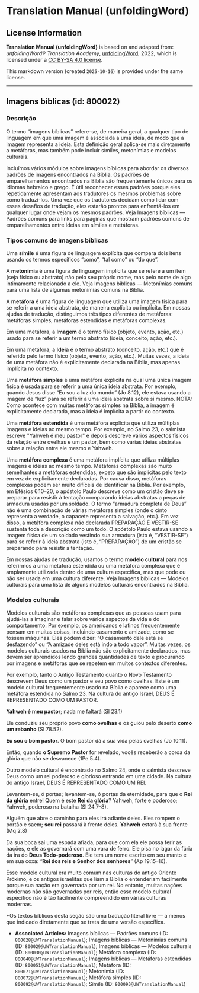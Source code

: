 # Translation Manual (unfoldingWord)

## License Information

**Translation Manual (unfoldingWord)** is based on and adapted from: _unfoldingWord® Translation Academy_, [unfoldingWord](https://unfoldingword.org/utw), 2022, which is licensed under a [CC BY-SA 4.0 license](https://creativecommons.org/licenses/by-sa/4.0/legalcode.en).

This markdown version (created `2025-10-16`) is provided under the same license.



--------------------------------

## Imagens bíblicas (id: 800022)

### Descrição

O termo “imagens bíblicas” refere\-se, de maneira geral, a qualquer tipo de linguagem em que uma imagem é associada a uma ideia, de modo que a imagem representa a ideia. Esta definição geral aplica\-se mais diretamente a metáforas, mas também pode incluir símiles, metonímias e modelos culturais.

Incluímos vários módulos sobre imagens bíblicas para abordar os diversos padrões de imagens encontrados na Bíblia. Os padrões de emparelhamentos encontrados na Bíblia são frequentemente únicos para os idiomas hebraico e grego. É útil reconhecer esses padrões porque eles repetidamente apresentam aos tradutores os mesmos problemas sobre como traduzi\-los. Uma vez que os tradutores decidam como lidar com esses desafios de tradução, eles estarão prontos para enfrentá\-los em qualquer lugar onde vejam os mesmos padrões. Veja Imagens bíblicas — Padrões comuns para links para páginas que mostram padrões comuns de emparelhamentos entre ideias em símiles e metáforas.

### Tipos comuns de imagens bíblicas

Uma **símile** é uma figura de linguagem explícita que compara dois itens usando os termos específicos “como”, “tal como” ou “do que”.

A **metonímia** é uma figura de linguagem implícita que se refere a um item (seja físico ou abstrato) não pelo seu próprio nome, mas pelo nome de algo intimamente relacionado a ele. Veja Imagens bíblicas — Metonímias comuns para uma lista de algumas metonímias comuns na Bíblia.

A **metáfora** é uma figura de linguagem que utiliza uma imagem física para se referir a uma ideia abstrata, de maneira explícita ou implícita. Em nossas ajudas de tradução, distinguimos três tipos diferentes de metáforas: metáforas simples, metáforas estendidas e metáforas complexas.

Em uma metáfora, a **Imagem** é o termo físico (objeto, evento, ação, etc.) usado para se referir a um termo abstrato (ideia, conceito, ação, etc.).

Em uma metáfora, a **Ideia** é o termo abstrato (conceito, ação, etc.) que é referido pelo termo físico (objeto, evento, ação, etc.). Muitas vezes, a ideia de uma metáfora não é explicitamente declarada na Bíblia, mas apenas implícita no contexto.

Uma **metáfora simples** é uma metáfora explícita na qual uma única imagem física é usada para se referir a uma única ideia abstrata. Por exemplo, quando Jesus disse “Eu sou a luz do mundo” (Jo 8\.12\), ele estava usando a imagem de “luz” para se referir a uma ideia abstrata sobre si mesmo. NOTA: Como acontece com muitas metáforas simples na Bíblia, a imagem é explicitamente declarada, mas a ideia é implícita a partir do contexto.

Uma **metáfora estendida** é uma metáfora explícita que utiliza múltiplas imagens e ideias ao mesmo tempo. Por exemplo, no Salmo 23, o salmista escreve "Yahweh é meu pastor" e depois descreve vários aspectos físicos da relação entre ovelhas e um pastor, bem como várias ideias abstratas sobre a relação entre ele mesmo e Yahweh.

Uma **metáfora complexa** é uma metáfora implícita que utiliza múltiplas imagens e ideias ao mesmo tempo. Metáforas complexas são muito semelhantes a metáforas estendidas, exceto que são implícitas pelo texto em vez de explicitamente declaradas. Por causa disso, metáforas complexas podem ser muito difíceis de identificar na Bíblia. Por exemplo, em Efésios 6\.10–20, o apóstolo Paulo descreve como um cristão deve se preparar para resistir à tentação comparando ideias abstratas a peças de armadura usadas por um soldado. O termo “armadura completa de Deus” não é uma combinação de várias metáforas simples (onde o cinto representa a verdade, o capacete representa a salvação, etc.). Em vez disso, a metáfora complexa não declarada PREPARAÇÃO É VESTIR\-SE sustenta toda a descrição como um todo. O apóstolo Paulo estava usando a imagem física de um soldado vestindo sua armadura (isto é, “VESTIR\-SE”) para se referir à ideia abstrata (isto é, “PREPARAÇÃO”) de um cristão se preparando para resistir à tentação.

Em nossas ajudas de tradução, usamos o termo **modelo cultural** para nos referirmos a uma metáfora estendida ou uma metáfora complexa que é amplamente utilizada dentro de uma cultura específica, mas que pode ou não ser usada em uma cultura diferente. Veja Imagens bíblicas — Modelos culturais para uma lista de alguns modelos culturais encontrados na Bíblia.

### Modelos culturais

Modelos culturais são metáforas complexas que as pessoas usam para ajudá\-las a imaginar e falar sobre vários aspectos da vida e do comportamento. Por exemplo, os americanos e latinos frequentemente pensam em muitas coisas, incluindo casamento e amizade, como se fossem máquinas. Eles podem dizer: “O casamento dele está se desfazendo” ou “A amizade deles está indo a todo vapor”. Muitas vezes, os modelos culturais usados na Bíblia não são explicitamente declarados, mas devem ser aprendidos lendo grandes quantidades de texto e procurando por imagens e metáforas que se repetem em muitos contextos diferentes.

Por exemplo, tanto o Antigo Testamento quanto o Novo Testamento descrevem Deus como um pastor e seu povo como ovelhas. Este é um modelo cultural frequentemente usado na Bíblia e aparece como uma metáfora estendida no Salmo 23\. Na cultura do antigo Israel, DEUS É REPRESENTADO COMO UM PASTOR.

**Yahweh é meu pastor**; nada me faltará (Sl 23\.1\)

Ele conduziu seu próprio povo **como ovelhas** e os guiou pelo deserto **como um rebanho** (Sl 78\.52\).

**Eu sou o bom pastor**. O bom pastor dá a sua vida pelas ovelhas (Jo 10\.11\).

Então, quando **o Supremo Pastor** for revelado, vocês receberão a coroa da glória que não se desvanece (1Pe 5\.4\).

Outro modelo cultural é encontrado no Salmo 24, onde o salmista descreve Deus como um rei poderoso e glorioso entrando em uma cidade. Na cultura do antigo Israel, DEUS É REPRESENTADO COMO UM REI.

Levantem\-se, ó portas; levantem\-se, ó portas da eternidade, para que o **Rei da glória** entre! Quem é este **Rei da glória**? Yahweh, forte e poderoso; Yahweh, poderoso na batalha (Sl 24\.7–8\).

Alguém que abre o caminho para eles irá adiante deles. Eles rompem o portão e saem; **seu rei** passará à frente deles. **Yahweh** estará à sua frente (Mq 2\.8\)

Da sua boca sai uma espada afiada, para que com ela ele possa ferir as nações, e ele as governará com uma vara de ferro. Ele pisa no lagar da fúria da ira do **Deus Todo\-poderoso**. Ele tem um nome escrito em seu manto e em sua coxa: “**Rei dos reis e Senhor dos senhores**” (Ap 19\.15–16\).

Esse modelo cultural era muito comum nas culturas do antigo Oriente Próximo, e os antigos israelitas que liam a Bíblia o entenderiam facilmente porque sua nação era governada por um rei. No entanto, muitas nações modernas não são governadas por reis, então esse modelo cultural específico não é tão facilmente compreendido em várias culturas modernas.

\*Os textos bíblicos desta seção são uma tradução literal livre — a menos que indicado diretamente que se trata de uma versão específica.

* **Associated Articles:** Imagens bíblicas — Padrões comuns (ID: `800028@UWTranslationManual`); Imagens bíblicas — Metonímias comuns (ID: `800029@UWTranslationManual`); Imagens bíblicas — Modelos culturais (ID: `800030@UWTranslationManual`); Metáfora complexa (ID: `800040@UWTranslationManual`); Imagens bíblicas — Metáforas estendidas (ID: `800051@UWTranslationManual`); Metáfora (ID: `800071@UWTranslationManual`); Metonímia (ID: `800072@UWTranslationManual`); Metáfora simples (ID: `800092@UWTranslationManual`); Símile (ID: `800093@UWTranslationManual`)

